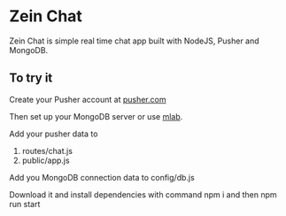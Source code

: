 # Zein Chat

Zein Chat is simple real time chat app built with NodeJS, Pusher and MongoDB.

## To try it

Create your Pusher account at [pusher.com](http://pusher.com)

Then set up your MongoDB server or use [mlab](https://mlab.com).

Add your pusher data to
1. routes/chat.js
2. public/app.js

Add you MongoDB connection data to config/db.js

Download it and install dependencies with command npm i and then npm run start 